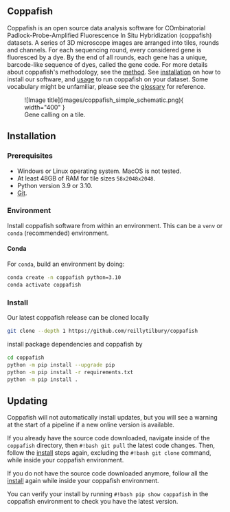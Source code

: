 ## Coppafish

Coppafish is an open source data analysis software for COmbinatorial Padlock-Probe-Amplified Fluorescence In Situ
Hybridization (coppafish) datasets. A series of 3D microscope images are arranged into tiles, rounds and channels. For
each sequencing round, every considered gene is fluoresced by a dye. By the end of all rounds, each gene has a unique,
barcode-like sequence of dyes, called the gene code. For more details about coppafish's methodology, see the
[method](overview). See [installation](#installation) on how to install our software, and [usage](basic_usage.md) to
run coppafish on your dataset. Some vocabulary might be unfamiliar, please see the [glossary](glossary.md) for
reference.

<figure markdown="span">
  ![Image title](images/coppafish_simple_schematic.png){ width="400" }
  <figcaption>Gene calling on a tile.</figcaption>
</figure>

## Installation

### Prerequisites

* Windows or Linux operating system. MacOS is not tested.
* At least 48GB of RAM for tile sizes `58x2048x2048`.
* Python version 3.9 or 3.10.
* [Git](https://git-scm.com/).

### Environment

Install coppafish software from within an environment. This can be a `venv` or `conda` (recommended) environment.

#### Conda

For `conda`, build an environment by doing:
``` bash
conda create -n coppafish python=3.10
conda activate coppafish
```

### Install

Our latest coppafish release can be cloned locally
``` bash
git clone --depth 1 https://github.com/reillytilbury/coppafish
```

install package dependencies and coppafish by
``` bash
cd coppafish
python -m pip install --upgrade pip
python -m pip install -r requirements.txt
python -m pip install .
```

## Updating

Coppafish will not automatically install updates, but you will see a warning at the start of a pipeline if a new online
version is available.

If you already have the source code downloaded, navigate inside of the `coppafish` directory, then `#!bash git pull` 
the latest code changes. Then, follow the [install](#install) steps again, excluding the `#!bash git clone` command, 
while inside your coppafish environment.

If you do not have the source code downloaded anymore, follow all the [install](#install) again while inside your
coppafish environment.

You can verify your install by running `#!bash pip show coppafish` in the coppafish environment to check you have the 
latest version.
